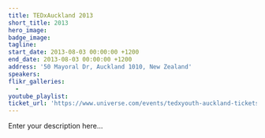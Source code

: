 ```yaml
---
title: TEDxAuckland 2013
short_title: 2013
hero_image:
badge_image:
tagline:
start_date: 2013-08-03 00:00:00 +1200
end_date: 2013-08-03 00:00:00 +1200
address: '50 Mayoral Dr, Auckland 1010, New Zealand'
speakers:
flikr_galleries:
  -
youtube_playlist:
ticket_url: 'https://www.universe.com/events/tedxyouth-auckland-tickets-auckland-C4ZGY0'
---
```


Enter your description here…